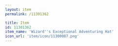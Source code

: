 ```yaml
---
layout: item
permalink: /11301362

title: Item
id: 11301362
item_name: 'Wizard''s Exceptional Adventuring Hat'
icon_url: 'item/icon/11300087.png'
---
```

